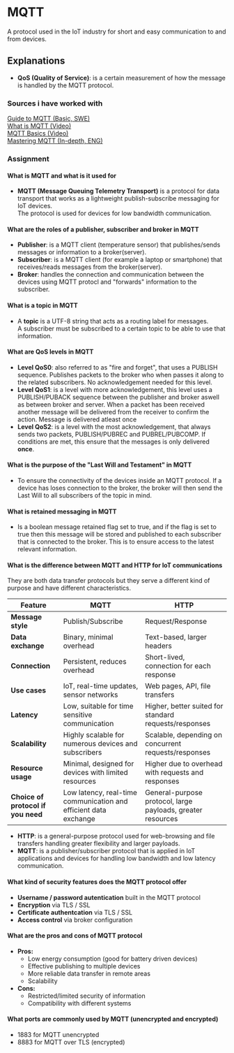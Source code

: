 # MQTT

A protocol used in the IoT industry for short and easy communication to and from devices.

## Explanations

* **QoS (Quality of Service)**: is a certain measurement of how the message is handled by the MQTT protocol.

### Sources i have worked with

[Guide to MQTT (Basic, SWE)](https://www.induo.com/b/mqtt-protokollet-for-iot/#:~:text=MQTT%20och%20meddelanden%20%C3%84mnena%20representeras%20med%20str%C3%A4ngar,%C3%A4r%20av%20intresse%20f%C3%B6r%20de%20prenumererade%20enheterna.)  
[What is MQTT (Video)](https://www.youtube.com/watch?v=bzuSCFaBjds)  
[MQTT Basics (Video)](https://www.youtube.com/watch?v=z4r4hIZcp40)  
[Mastering MQTT (In-depth, ENG)](https://www.emqx.com/en/blog/the-easiest-guide-to-getting-started-with-mqtt)  

### Assignment

#### What is MQTT and what is it used for

* **MQTT (Message Queuing Telemetry Transport)** is a protocol for data transport that works as a lightweight publish-subscribe messaging for IoT devices.  
The protocol is used for devices for low bandwidth communication.

#### What are the roles of a publisher, subscriber and broker in MQTT

* **Publisher**: is a MQTT client (temperature sensor) that publishes/sends messages or information to a broker(server).
* **Subscriber**: is a MQTT client (for example a laptop or smartphone) that receives/reads messages from the broker(server).
* **Broker**: handles the connection and communication between the devices using MQTT protocl and "forwards" information to the subscriber.

#### What is a topic in MQTT

* A **topic** is a UTF-8 string that acts as a routing label for messages.  
A subscriber must be subscribed to a certain topic to be able to use that information.

#### What are QoS levels in MQTT

* **Level QoS0**: also referred to as "fire and forget", that uses a PUBLISH sequence. Publishes packets to the broker who when passes it along to the related subscribers. No acknowledgement needed for this level.
* **Level QoS1**: is a level with more acknowledgement, this level uses a PUBLISH/PUBACK sequence between the publisher and broker aswell as between broker and server. When a packet has been received another message will be delivered from the receiver to confirm the action. Message is delivered atleast once
* **Level QoS2**: is a level with the most acknowledgement, that always sends two packets, PUBLISH/PUBREC and PUBREL/PUBCOMP. If conditions are met, this ensure that the messages is only delivered **once**.

#### What is the purpose of the "Last Will and Testament" in MQTT

* To ensure the connectivity of the devices inside an MQTT protocol. If a device has loses connection to the broker, the broker will then send the Last Will to all subscribers of the topic in mind.

#### What is retained messaging in MQTT

* Is a boolean message retained flag set to true, and if the flag is set to true then this message will be stored and published to each subscriber that is connected to the broker.
This is to ensure access to the latest relevant information.

#### What is the difference between MQTT and HTTP for IoT communications

They are both data transfer protocols but they serve a different kind of purpose and have different characteristics.

| **Feature**                        | **MQTT**                                                         | **HTTP**                                                    |  
| -----------------------------------|------------------------------------------------------------------|-------------------------------------------------------------|
| **Message style**                  | Publish/Subscribe                                                | Request/Response                                            |
| **Data exchange**                  | Binary, minimal overhead                                         | Text-based, larger headers                                  |
| **Connection**                     | Persistent, reduces overhead                                     | Short-lived, connection for each response                   |
| **Use cases**                      | IoT, real-time updates, sensor networks                          | Web pages, API, file transfers                              |
| **Latency**                        | Low, suitable for time sensitive communication                   | Higher, better suited for standard requests/responses       |
| **Scalability**                    | Highly scalable for numerous devices and subscribers             | Scalable, depending on concurrent requests/responses        |
| **Resource usage**                 | Minimal, designed for devices with limited resources             | Higher due to overhead with requests and responses          |
| **Choice of protocol if you need** | Low latency, real-time communication and efficient data exchange | General-purpose protocol, large payloads, greater resources |

* **HTTP**: is a general-purpose protocol used for web-browsing and file transfers handling greater flexibility and larger payloads.
* **MQTT**: is a publisher/subscriber protocol that is applied in IoT applications and devices for handling low bandwidth and low latency communication.

#### What kind of security features does the MQTT protocol offer

* **Username / password autentication** built in the MQTT protocol
* **Encryption** via TLS / SSL
* **Certificate authentcation** via TLS / SSL
* **Access control** via broker configuration

#### What are the pros and cons of MQTT protocol

* **Pros:**
  * Low energy consumption (good for battery driven devices)
  * Effective publishing to multiple devices
  * More reliable data transfer in remote areas
  * Scalability
* **Cons:**
  * Restricted/limited security of information
  * Compatibility with different systems

#### What ports are commonly used by MQTT (unencrypted and encrypted)

* 1883 for MQTT unencrypted
* 8883 for MQTT over TLS (encrypted)
